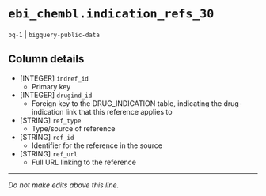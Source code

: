 # `ebi_chembl.indication_refs_30`
`bq-1` | `bigquery-public-data`

## Column details
* [INTEGER]   `indref_id`
  - Primary key
* [INTEGER]   `drugind_id`
  - Foreign key to the DRUG_INDICATION table, indicating the drug-indication link that this reference applies to
* [STRING]    `ref_type`
  - Type/source of reference
* [STRING]    `ref_id`
  - Identifier for the reference in the source
* [STRING]    `ref_url`
  - Full URL linking to the reference

-------------------------------------------------------------------------------
*Do not make edits above this line.*
